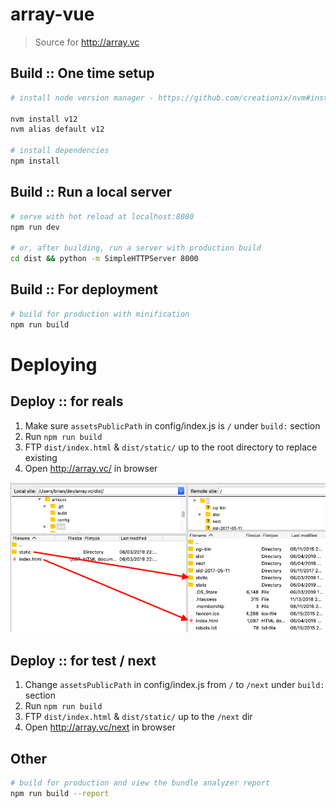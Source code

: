 # array-vue

> Source for http://array.vc

## Build :: One time setup
``` bash
# install node version manager - https://github.com/creationix/nvm#installation

nvm install v12
nvm alias default v12

# install dependencies
npm install
```

## Build :: Run a local server
``` bash
# serve with hot reload at localhost:8080
npm run dev

# or, after building, run a server with production build
cd dist && python -m SimpleHTTPServer 8000

```

## Build :: For deployment
``` bash
# build for production with minification
npm run build

```

# Deploying 
## Deploy :: for reals
1. Make sure `assetsPublicPath` in config/index.js is `/` under `build:` section
2. Run `npm run build`
3. FTP `dist/index.html` & `dist/static/` up to the root directory to replace existing
4. Open http://array.vc/ in browser

<img src="filezilla.png" />

## Deploy :: for test / next
1. Change `assetsPublicPath` in config/index.js from `/` to `/next` under `build:` section
2. Run `npm run build`
3. FTP `dist/index.html` & `dist/static/` up to the `/next` dir
4. Open http://array.vc/next in browser



## Other
```bash
# build for production and view the bundle analyzer report
npm run build --report
```